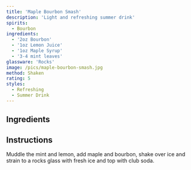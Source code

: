 ```yaml
---
title: 'Maple Bourbon Smash'
description: 'Light and refreshing summer drink'
spirits:
  - Bourbon
ingredients:
  - '2oz Bourbon'
  - '1oz Lemon Juice'
  - '1oz Maple Syrup'
  - '3-4 mint leaves'
glassware: 'Rocks'
image: /pics/maple-bourbon-smash.jpg
method: Shaken
rating: 5
styles:
  - Refreshing
  - Summer Drink
---
```


## Ingredients



## Instructions

Muddle the mint and lemon, add maple and bourbon, shake over ice and strain to a rocks glass with fresh ice and top with club soda.
